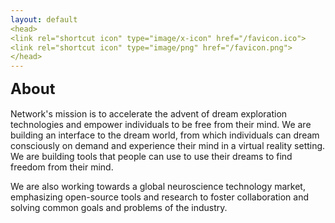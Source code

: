 ```yaml
---
layout: default
<head>
<link rel="shortcut icon" type="image/x-icon" href="/favicon.ico">
<link rel="shortcut icon" type="image/png" href="/favicon.png">
</head>
---
```


<b><font size="5">About</font></b>
<br>
<br>
Network's mission is to accelerate the advent of dream exploration technologies and empower individuals to be free from their mind. We are building an interface to the dream world, from which individuals can dream consciously on demand and experience their mind in a virtual reality setting. We are building tools that people can use to use their dreams to find freedom from their mind. 

We are also working towards a global neuroscience technology market, emphasizing open-source tools and research to foster collaboration and solving common goals and problems of the industry.


